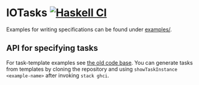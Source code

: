 # IOTasks [![Haskell CI](https://github.com/fmidue/IOTasks/workflows/Haskell%20CI/badge.svg)](https://github.com/fmidue/IOTasks/actions?query=workflow%3A%22Haskell+CI%22+branch%3Amain)

Examples for writing specifications can be found under [examples/](examples/).

## API for specifying tasks
For task-template examples see [the old code base](https://github.com/fmidue/IOTasks/blob/old-code-base/task-api/src/Test/IOTasks/Task/Examples.hs).
You can generate tasks from templates by cloning the repository and using ```showTaskInstance <example-name>``` after invoking ```stack ghci```.
